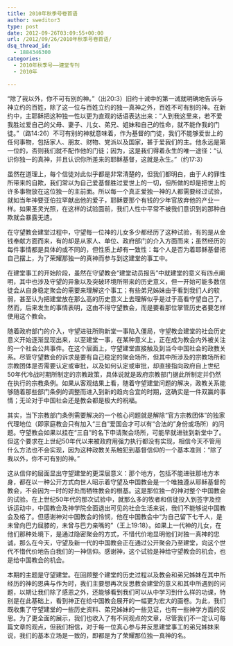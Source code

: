 ```yaml
---
title: 2010年秋季号卷首语
author: sweditor3
type: post
date: 2012-09-26T03:09:55+00:00
url: /2012/09/26/2010年秋季号卷首语/
dsq_thread_id:
  - 1884346300
categories:
  - 2010年秋季号——建堂专刊
  - 2010年

---
```

“除了我以外，你不可有别的神。”（出20:3）旧约十诫中的第一诫就明确地告诉与神立约的百姓，除了这一位与百姓立约的独一真神之外，百姓不可有别的神。在新约中，主耶稣把这种独一性以更为直观的话语表达出来：“人到我这里来，若不爱我胜过爱自己的父母、妻子、儿女、弟兄、姐妹和自己的性命，就不能作我的门徒。”（路14:26）不可有别的神就意味着，作为基督的门徒，我们不能够爱世上的任何事物，包括家人、朋友、财物、党派以及国家，甚于爱我们的主。他永远是第一位的，否则我们就不配作他的门徒；因为，这是我们得着永生的唯一途径：“认识你独一的真神，并且认识你所差来的耶稣基督，这就是永生。”（约17:3）
  
虽然在道理上，每个信徒对此似乎都是非常清楚的，但我们都明白，由于人的罪性所带来的自欺，我们常以为自己爱基督胜过爱世上的一切，但所做的却是把世上的许多事物放在这位独一的主前面。所以每一个真正爱独一神的人都需要经过试验，就如当年神要亚伯拉罕献出他的爱子，耶稣要那个有钱的少年官放弃他的产业一样。如果圣灵光照，在这样的试验面前，我们人性中平常不被我们意识到的那种自欺就会暴露无遗。
  
在守望教会建堂过程中，守望每一位神的儿女多少都经历了这种试验，有的是从金钱奉献方面而来，有的却是从家人、单位、政府部门的介入方面而来；虽然经历的每件事情都是具体的或不同的，但性质上却有一致性：每个人是否为着耶稣基督把自己摆上，为了荣耀那独一的真神而参与到这建堂的事工中。
  
在建堂事工的开始阶段，虽然在守望教会“建堂动员报告”中就建堂的意义有四点阐明，其中也涉及守望的异象以及突破环境所带来的历史意义，但一开始可能多数信徒会从自身稳定聚会的需要来理解这个事工；有些弟兄姊妹由于看到我们人的软弱，甚至认为把建堂放在那么高的历史意义上去理解似乎是过于高看守望自己了。然而，后来发生的事情表明，这由不得守望教会，而是要看那位掌管历史者要怎样使用这个教会。
  
随着政府部门的介入，守望进驻所购新堂一事陷入僵局，守望教会建堂的社会历史意义开始逐渐显现出来，以至建堂一事，在某种意义上，正在成为教会内外被关注的一个社会公共事件。在这个层面上，守望建堂直接触及到当今中国社会的政教关系。尽管守望教会的诉求是要有自己稳定的聚会场所，但其中所涉及的宗教场所和宗教团体是否需要认定或审批，以及如何认定或审批，却直接指向政府自上世纪50年代冷战时期所制定的宗教政策，具体说就是政府宗教部门据此所制定并仍然在执行的宗教条例。如果从客观结果上看，随着守望建堂问题的解决，政教关系能够随着那些部门条例的调整而进入到新的趋向合宜的时期，这确实是一件双赢的事情；无论对于中国社会还是教会都是极大的祝福。
  
其实，当下宗教部门条例需要解决的一个核心问题就是解除“官方宗教团体”的独家代理地位（即家庭教会只有加入“三自”爱国会才可以有“合法的”身份或场所）的问题。守望教会如果以挂在“三自”的名下申请聚会场所，可能早就进驻到新堂中了。但这个要求在上世纪50年代以来被政府用强力执行都没有实现，相信今天不管用什么方法也不会实现，因为这种政教关系触犯到基督信仰的一个基本准则：“除了我以外，你不可有别的神。”
  
这从信仰的层面显出守望建堂的更深层意义：那个地方，包括不能进驻那地方本身，都在以一种公开方式向世人昭示着守望及中国教会是一个唯独遵从耶稣基督的教会，不会因为一时的好处而牺牲教会的根基。这是那位独一的神对整个中国教会的试验。在上世纪50年代的那次试验中，就那么多的牧者和信徒投入到签字及控诉运动中，中国教会及神学院全面退出可见的社会生活来说，我们不能够说中国教会及格了。但感谢神对中国教会的怜悯，他在中国教会中“为自己留下七千人，是未曾向巴力屈膝的，未曾与巴力亲嘴的”（王上19:18）。如果上一代神的儿女，在他们那种处境下，是通过隐密聚会的方式，不惜代价地显明他们对独一真神的忠诚，那么在今天，守望及新一代的中国教会正在通过公开聚会乃至建堂，向这个世代不惜代价地告白我们的一神信仰。感谢神，这个试验是神给守望教会的机会，也是给中国教会的机会。
  
本期的主题是守望建堂。在回顾整个建堂的历史过程以及教会和弟兄姊妹在其中所经历的神的恩典与作为时，我们主要想再次反思教会建堂的意义和其中所遇到的问题，以期让我们除了感恩之外，还能够看到我们可以从中学习到什么样的功课，特别是在此基础上，看到神正在给中国教会展开的一幅更为宏大的画卷。为此，我们既收集了守望建堂的一些历史资料、弟兄姊妹的一些见证，也有一些神学方面的反思。为了更全面的展示，我们也收入了有不同观点的文章，尽管我们不一定认可每篇文章的观点，但我们相信，对于每一位真心参与并反思建堂事工的弟兄姊妹来说，我们的基本立场是一致的，即都是为了荣耀那位独一真神的名。